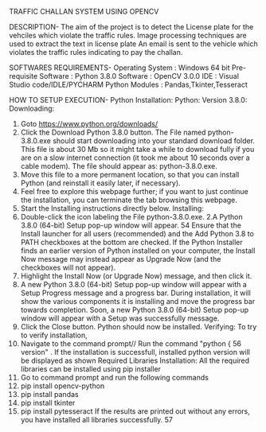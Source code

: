 TRAFFIC CHALLAN SYSTEM USING OPENCV

DESCRIPTION-
The aim of the project is to detect the License plate for the vehciles which violate the traffic rules. Image processing techniques are used to extract the text in license plate
An email is sent to the vehicle which violates the traffic rules indicating to pay the challan.

SOFTWARES REQUIREMENTS-
Operating System :       Windows 64 bit
Pre-requisite Software : Python 3.8.0
Software :               OpenCV 3.0.0
IDE :                    Visual Studio code/IDLE/PYCHARM
Python Modules :         Pandas,Tkinter,Tesseract

HOW TO SETUP EXECUTION-
Python Installation:
Python: Version 3.8.0:
Downloading:
1. Goto https://www.python.org/downloads/
2. Click the Download Python 3.8.0 button.
The File named python-3.8.0.exe should start downloading into your standard download folder. This file is about 30 Mb so it might take a while to download fully if you are on a slow internet connection (it took me about 10 seconds over a cable modem).
The file should appear as: python-3.8.0.exe.
3. Move this file to a more permanent location, so that you can install Python (and reinstall it easily later, if necessary).
4. Feel free to explore this webpage further; if you want to just continue the installation, you can terminate the tab browsing this webpage.
5. Start the Installing instructions directly below.
Installing:
1. Double-click the icon labeling the File python-3.8.0.exe.
2.A Python 3.8.0 (64-bit) Setup pop-up window will appear. 54
Ensure that the Install launcher for all users (recommended) and the Add Python 3.8 to PATH checkboxes at the bottom are checked.
If the Python Installer finds an earlier version of Python installed on your computer, the Install Now message may instead appear as Upgrade Now (and the checkboxes will not appear).
3. Highlight the Install Now (or Upgrade Now) message, and then click it.
4. A new Python 3.8.0 (64-bit) Setup pop-up window will appear with a Setup Progress message and a progress bar.
During installation, it will show the various components it is installing and move the progress bar towards completion. Soon, a new
Python 3.8.0 (64-bit) Setup pop-up window will appear with a Setup was successfully message.
5. Click the Close button.
Python should now be installed.
Verifying:
To try to verify installation,
1. Navigate to the command prompt// Run the command "python {
56
version" . If the installation is successfull, installed python version will be
displayed as shown
Required Libraries Installation:
All the required libraries can be installed using pip installer
1. Go to command prompt and run the following commands
2. pip install opencv-python
3. pip install pandas
4. pip install tkinter
5. pip install pytesseract
If the results are printed out without any errors, you have installed
all libraries successfully.
57



